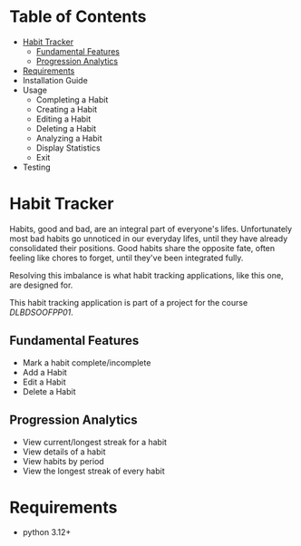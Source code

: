 # Table of Contents
+ [Habit Tracker](#habit-tracker)
  - [Fundamental Features](#fundamental-features)
  - [Progression Analytics](#progression-analytics)
+ [Requirements](#requirements)
+ Installation Guide
+ Usage
  - Completing a Habit
  - Creating a Habit
  - Editing a Habit
  - Deleting a Habit
  - Analyzing a Habit
  - Display Statistics
  - Exit
+ Testing

# Habit Tracker
Habits, good and bad, are an integral part of everyone's lifes. Unfortunately most bad habits go unnoticed in our everyday lifes, until they have 
already consolidated their positions. Good habits share the opposite fate, often feeling like chores to forget, until they've been integrated fully.

Resolving this imbalance is what habit tracking applications, like this one, are designed for.

This habit tracking application is part of a project for the course *DLBDSOOFPP01*.

## Fundamental Features
+ Mark a habit complete/incomplete
+ Add a Habit
+ Edit a Habit
+ Delete a Habit

## Progression Analytics
+ View current/longest streak for a habit
+ View details of a habit
+ View habits by period
+ View the longest streak of every habit

# Requirements
+ python 3.12+

